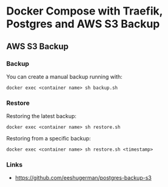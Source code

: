 # Docker Compose with Traefik, Postgres and AWS S3 Backup

## AWS S3 Backup

### Backup

You can create a manual backup running with:

    docker exec <container name> sh backup.sh

### Restore

Restoring the latest backup:

    docker exec <container name> sh restore.sh

Restoring from a specific backup:

    docker exec <container name> sh restore.sh <timestamp>

### Links

* https://github.com/eeshugerman/postgres-backup-s3
